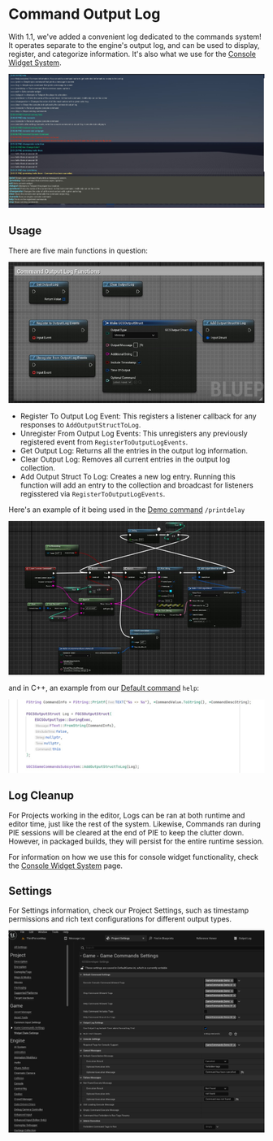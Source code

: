 # Command Output Log

With 1.1, we've added a convenient log dedicated to the commands system! It operates separate to the engine's output log, and can be used to display, register, and categorize information. It's also what we use for the [Console Widget System](/ConsoleWidget.md).  

![](/Resources/Widgets/ConsoleOverview.jpg)  

## Usage

There are five main functions in question:  

![](/Resources/BlueprintGraph/Graph_OutputLog.jpg)  

* Register To Output Log Event: This registers a listener callback for any responses to `AddOutputStructToLog`.  
* Unregister From Output Log Events: This unregisters any previously registered event from `RegisterToOutputLogEvents`.  
* Get Output Log: Returns all the entries in the output log information.  
* Clear Output Log: Removes all current entries in the output log collection.  
* Add Output Struct To Log: Creates a new log entry. Running this function will add an entry to the collection and broadcast for listeners regisstered via `RegisterToOutputLogEvents`.  

Here's an example of it being used in the [Demo command](/DefaultCommands.md#sample-commands) `/printdelay`  

![](/Resources/Commands/PrintDelaySample.JPG)  

and in C++, an example from our [Default command](/DefaultCommands.md#internal-commands) `help`:  

![](/Resources/Commands/outputlogcall.jpg)  

## Log Cleanup

For Projects working in the editor, Logs can be ran at both runtime and editor time, just like the rest of the system. Likewise, Commands ran during PIE sessions will be cleared at the end of PIE to keep the clutter down. However, in packaged builds, they will persist for the entire runtime session.  

For information on how we use this for console widget functionality, check the [Console Widget System](/ConsoleWidget.md) page. 


## Settings

For Settings information, check our Project Settings, such as timestamp permissions and rich text configurations for different output types.    

![](/Resources/DeveloperSettings.JPG)  